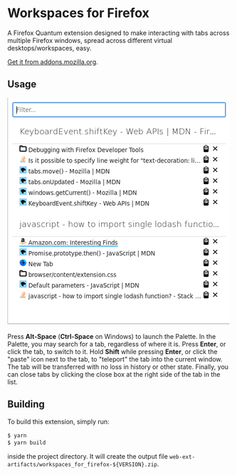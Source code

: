# Workspaces for Firefox

A Firefox Quantum extension designed to make interacting with tabs across
multiple Firefox windows, spread across different virtual desktops/workspaces,
easy.

[Get it from addons.mozilla.org](https://addons.mozilla.org/en-US/firefox/addon/workspaces-for-firefox/).

## Usage

![The Palette in action](./help/palette.png)

Press **Alt-Space** (**Ctrl-Space** on Windows) to launch the Palette. In the
Palette, you may search for a tab, regardless of where it is. Press **Enter**,
or click the tab, to switch to it. Hold **Shift** while pressing **Enter**, or
click the "paste" icon next to the tab, to "teleport" the tab into the current
window. The tab will be transferred with no loss in history or other state.
Finally, you can close tabs by clicking the close box at the right side of the
tab in the list.

## Building

To build this extension, simply run:

```sh
$ yarn
$ yarn build
```

inside the project directory. It will create the output file
`web-ext-artifacts/workspaces_for_firefox-${VERSION}.zip`.
